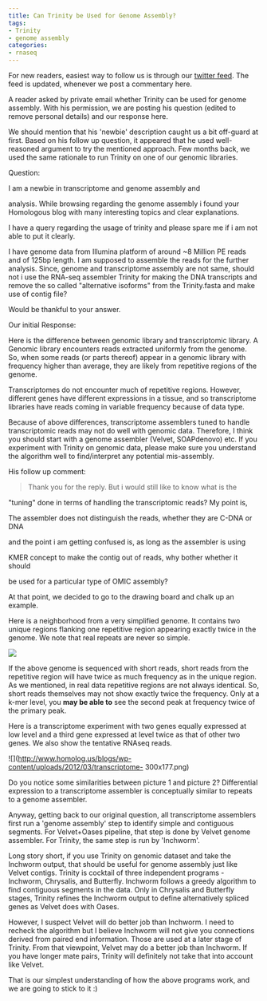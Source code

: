 ```yaml
---
title: Can Trinity be Used for Genome Assembly?
tags:
- Trinity
- genome assembly
categories:
- rnaseq
---
```

For new readers, easiest way to follow us is through our [twitter
feed](https://twitter.com/#!/homolog_us/). The feed is updated, whenever we
post a commentary here.
<!--more-->

A reader asked by private email whether Trinity can be used for genome
assembly. With his permission, we are posting his question (edited to remove
personal details) and our response here.

We should mention that his 'newbie' description caught us a bit off-guard at
first. Based on his follow up question, it appeared that he used well-reasoned
argument to try the mentioned approach. Few months back, we used the same
rationale to run Trinity on one of our genomic libraries.

Question:

>

I am a newbie in transcriptome and genome assembly and

analysis. While browsing regarding the genome assembly i found your Homologous
blog with many interesting topics and clear explanations.

I have a query regarding the usage of trinity and please spare me if i am not
able to put it clearly.

I have genome data from Illumina platform of around ~8 Million PE reads and of
125bp length. I am supposed to assemble the reads for the further analysis.
Since, genome and transcriptome assembly are not same, should not i use the
RNA-seq assembler Trinity for making the DNA transcripts and remove the so
called "alternative isoforms" from the Trinity.fasta and make use of contig
file?

Would be thankful to your answer.

Our initial Response:

Here is the difference between genomic library and transcriptomic library. A
Genomic library encounters reads extracted uniformly from the genome. So, when
some reads (or parts thereof) appear in a genomic library with frequency
higher than average, they are likely from repetitive regions of the genome.

Transcriptomes do not encounter much of repetitive regions. However, different
genes have different expressions in a tissue, and so transcriptome libraries
have reads coming in variable frequency because of data type.

Because of above differences, transcriptome assemblers tuned to handle
transcriptomic reads may not do well with genomic data. Therefore, I think you
should start with a genome assembler (Velvet, SOAPdenovo) etc. If you
experiment with Trinity on genomic data, please make sure you understand the
algorithm well to find/interpret any potential mis-assembly.

His follow up comment:

> Thank you for the reply. But i would still like to know what is the

"tuning" done in terms of handling the transcriptomic reads? My point is,

The assembler does not distinguish the reads, whether they are C-DNA or DNA

and the point i am getting confused is, as long as the assembler is using

KMER concept to make the contig out of reads, why bother whether it should

be used for a particular type of OMIC assembly?

At that point, we decided to go to the drawing board and chalk up an example.

Here is a neighborhood from a very simplified genome. It contains two unique
regions flanking one repetitive region appearing exactly twice in the genome.
We note that real repeats are never so simple.

![](http://www.homolog.us/blogs/wp-content/uploads/2012/03/genome-300x160.png)

If the above genome is sequenced with short reads, short reads from the
repetitive region will have twice as much frequency as in the unique region.
As we mentioned, in real data repetitive regions are not always identical. So,
short reads themselves may not show exactly twice the frequency. Only at a
k-mer level, you **may be able to** see the second peak at frequency twice of
the primary peak.

Here is a transcriptome experiment with two genes equally expressed at low
level and a third gene expressed at level twice as that of other two genes. We
also show the tentative RNAseq reads.

![](http://www.homolog.us/blogs/wp-content/uploads/2012/03/transcriptome-
300x177.png)

Do you notice some similarities between picture 1 and picture 2? Differential
expression to a transcriptome assembler is conceptually similar to repeats to
a genome assembler.

Anyway, getting back to our original question, all transcriptome assemblers
first run a 'genome assembly' step to identify simple and contiguous segments.
For Velvet+Oases pipeline, that step is done by Velvet genome assembler. For
Trinity, the same step is run by 'Inchworm'.

Long story short, if you use Trinity on genomic dataset and take the Inchworm
output, that should be useful for genome assembly just like Velvet contigs.
Trinity is cocktail of three independent programs - Inchworm, Chrysalis, and
Butterfly. Inchworm follows a greedy algorithm to find contiguous segments in
the data. Only in Chrysalis and Butterfly stages, Trinity refines the Inchworm
output to define alternatively spliced genes as Velvet does with Oases.

However, I suspect Velvet will do better job than Inchworm. I need to recheck
the algorithm but I believe Inchworm will not give you connections derived
from paired end information. Those are used at a later stage of Trinity. From
that viewpoint, Velvet may do a better job than Inchworm. If you have longer
mate pairs, Trinity will definitely not take that into account like Velvet.

That is our simplest understanding of how the above programs work, and we are
going to stick to it :)

